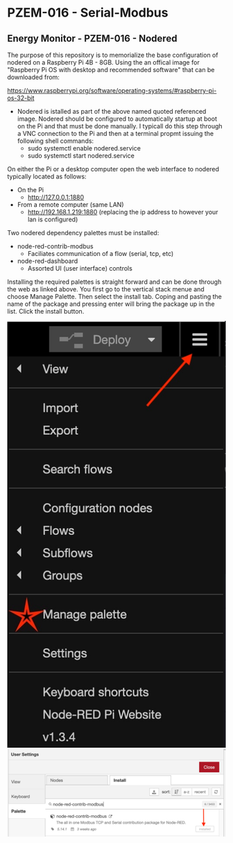 # PZEM-016 - Serial-Modbus
## Energy Monitor - PZEM-016 - Nodered
The purpose of this repository is to memorialize the base configuration of nodered on a Raspberry Pi 4B - 8GB. Using the an offical image for "Raspberry Pi OS with desktop and recommended software" that can be downloaded from:

https://www.raspberrypi.org/software/operating-systems/#raspberry-pi-os-32-bit

  - Nodered is istalled as part of the above named quoted referenced image. Nodered should be configured to automatically startup at boot on the Pi and that must be done manually. I typicall do this step through a VNC connection to the Pi and then at a terminal propmt issuing the following shell commands:
    - sudo systemctl enable nodered.service
    - sudo systemctl start nodered.service

On either the Pi or a desktop computer open the web interface to nodered typically located as follows:
  - On the Pi
    - http://127.0.0.1:1880
  - From a remote computer (same LAN)
    - http://192.168.1.219:1880 (replacing the ip address to however your lan is configured)

Two nodered dependency palettes must be installed:
  - node-red-contrib-modbus
    - Faciliates communication of a flow (serial, tcp, etc)
  - node-red-dashboard
    - Assorted UI (user interface) controls

Installing the required palettes is straight forward and can be done through the web as linked above. You first go to the vertical stack menue and choose Manage Palette. Then select the install tab. Coping and pasting the name of the package and pressing enter will bring the package up in the list. Click the install button.

![GitHub Logo](/images/Nodered-Manage-Palette.jpeg)![GitHub Logo](/images/Nodered-Search-Palette.png)
